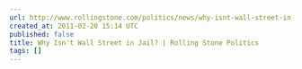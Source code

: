 ```yaml
---
url: http://www.rollingstone.com/politics/news/why-isnt-wall-street-in-jail-20110216?print=true
created_at: 2011-02-20 15:14 UTC
published: false
title: Why Isn't Wall Street in Jail? | Rolling Stone Politics
tags: []
---
```



